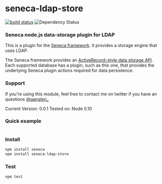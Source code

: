 # seneca-ldap-store

[![build status](https://secure.travis-ci.org/gangleri/seneca-ldap-store.png)](http://travis-ci.org/gangleri/seneca-ldap-store)
![Dependency Status](https://david-dm.org/gangleri/seneca-ldap-store.png)

### Seneca node.js data-storage plugin for LDAP

This is a plugin for the [Seneca framework](http://senecajs.org/). It provides a storage engine
that uses LDAP.

The Seneca framework provides an [ActiveRecord-style data storage API](http://senecajs.org/data-entities.html). 
Each supported database has a plugin, such as this one, that
provides the underlying Seneca plugin actions required for data
persistence.

### Support
If you're using this module, feel free to contact me on twitter if you
have an questions [@gangleri_](http://twitter.com/gangleri_)

Current Version: 0.0.1
Tested on: Node 0.10

### Quick example
```JavaScript
```


### Install
```sh
npm install seneca
npm install seneca-ldap-store
```

### Test
```sh
npm test
```
